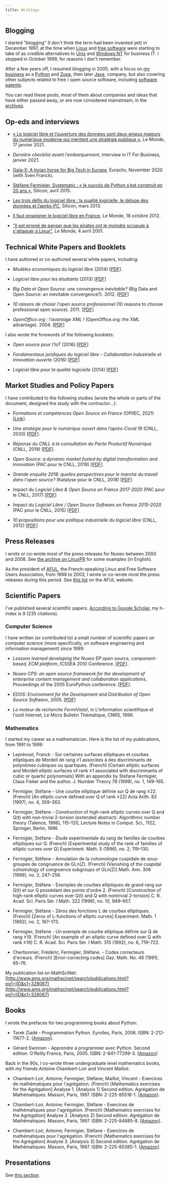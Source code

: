 ```yaml
---
title: Writings
---
```


## Blogging

I started "blogging" (I don't think the term had been invented yet) in December 1997, at the time when [Linux](/blog/tag/Linux/) and [free software](/blog/tag/Open%20Source/) were starting to take of as credible alternatives to [Unix](/blog/tag/Unix/) and [Windows NT](/blog/tag/Microsoft/) for business IT. I stopped in October 1999, for reasons I don't remember.

After a few years off, I resumed blogging in 2005, with a focus on [my business](/blog/tag/Nuxeo/) as a [Python](/blog/tag/Python/) and [Zope](/blog/tag/Zope/), then later [Java](/blog/tag/Java/), company, but also covering other subjects related to free / open source software, including [software patents](/blog/tag/Brevets/).

You can read these posts, most of them about companies and ideas that have either passed away, or are now considered mainstream, in the [archives](/blog/).

## Op-eds and interviews

* [« Le logiciel libre et l’ouverture des données sont deux enjeux majeurs du numérique moderne qui méritent une stratégie publique »](https://www.lemonde.fr/idees/article/2021/01/17/le-logiciel-libre-et-l-ouverture-des-donnees-sont-deux-enjeux-majeurs-du-numerique-moderne-qui-meritent-une-strategie-publique_6066551_3232.html), Le Monde, 17 janvier 2021.

* *Dernière checklist avant l’embarquement*, interview in IT For Business, janvier 2021.

* [Gaia-X: A trojan horse for Big Tech in Europe](https://www.euractiv.com/section/digital/opinion/gaia-x-a-trojan-horse-for-big-tech-in-europe/), Euractiv, November 2020 (with Sven Franck).

* [Stéfane Fermigier, Systematic : « le succès de Python s’est construit en 20 ans »](https://www.silicon.fr/pydata-paris-2015-fermigier-systematic-python-big-data-112942.html), Silicon, avril 2015.

* [Les trois défis du logiciel libre : la qualité logicielle, le déluge des données et l’après-PC](https://www.silicon.fr/les-trois-defis-du-logiciel-libre-la-qualite-logicielle-le-deluge-des-donnees-et-lapres-pc-84394.html), Silicon, mars 2013.

* [Il faut enseigner le logiciel libre en France](https://www.lemonde.fr/sciences/article/2012/10/18/il-faut-enseigner-le-logiciel-libre-en-france_1777703_1650684.html), Le Monde, 18 octobre 2012.

* ["Il est erroné de penser que les pirates ont le moindre scrupule à s'attaquer à Linux"](https://www.lemonde.fr/archives/article/2001/04/04/il-est-errone-de-penser-que-les-pirates-ont-le-moindre-scrupule-a-s-attaquer-a-linux_169650_1819218.html), Le Monde, 4 avril 2001.

## Technical White Papers and Booklets

I have authored or co-authored several white papers, including:

* *Modèles économiques du logiciel libre* (2014) [[PDF](https://cnll.fr/media/LivretBleu_ModelesEconomiques_GT-LogicielLibre_Systematic.pdf)].

* *Logiciel libre pour les étudiants* (2013) [[PDF](https://cnll.fr/media/LivretBleu_Etudiants_GT-LogicielLibre_Systematic.pdf)]

* *Big Data et Open Source: une convergence inévitable?* (Big Data and Open Source: an inevitable convergence?). 2012. [[PDF](/assets/pdf/bigdata-opensource.pdf)]

* *10 raisons de choisir l'open source professionnel* (10 reasons to choose professional open source). 2011. [[PDF](/assets/pdf/10-raisons-open-source-professionnel.pdf)]

* *OpenOffice.org : l'avantage XML !* (OpenOffice.org: the XML advantage). 2004. [[PDF](/assets/pdf/ooo-avantage-xml.pdf)]

I also wrote the forewords of the following booklets:

* *Open source pour l'IoT* (2016) [[PDF](https://cnll.fr/media/LivretBleu_IoT_GT-LogicielLibre_Systematic_2016.pdf)]

* *Fondamentaux juridiques du logiciel libre - Collaboration industrielle et innovation ouverte* (2016) [[PDF](https://cnll.fr/media/LivretBleu_Juridique-2eEdition_GT-LogicielLibre_Systematic_Nov2016_web.pdf)] 

* *Logiciel libre pour la qualité logicielle* (2014) [[PDF](https://cnll.fr/media/LivretBleu_QualiteLogicielle_GT-LogicielLibre_Systematic.pdf)]


## Market Studies and Policy Papers

I have contributed to the following studies (wrote the whole or parts of the document, designed the study with the contractor...):

* *Formations et compétences Open Source en France* (OPIIEC, 2021) [[Link](https://www.opiiec.fr/etudes/133755)].

* *Une stratégie pour le numérique ouvert dans l’après-Covid 19* (CNLL, 2020) [[PDF](https://cnll.fr/media/CNLL-post-covid_mdGUMmx.pdf)].

* *Réponse du CNLL à la consultation du Pacte Productif Numérique* (CNLL, 2019) [[PDF](https://cnll.fr/media/ReponseCNLLconsultation__PacteProductifNumerique2019_Final.pdf)].

* *Open Source: a dynamic market fueled by digital transformation and innovation* (PAC pour le CNLL, 2019) [[PDF](https://cnll.fr/media/2019_CNLL-Syntec-Systematic-Open-Source-Study.pdf)].

* *Grande enquête 2018: quelles perspectives pour le marché du travail dans l'open source?* (Katalyse pour le CNLL, 2018) [[PDF](https://cnll.fr/media/enquete-cnll-2018-marche-travail-open-source.pdf)]

* *Impact du Logiciel Libre &amp; Open Source en France 2017-2020* (PAC pour le CNLL, 2017) [[PDF](https://cnll.fr/media/etude-2017.pdf)]

* *Impact du Logiciel Libre / Open Source Software en France 2015-2020* (PAC pour le CNLL, 2015) [[PDF](https://cnll.fr/media/pac-logiciels-libres-2015.pdf)]

* *10 propositions pour une politique industrielle du logiciel libre* (CNLL, 2012) [[PDF](https://cnll.fr/media/propositions_cnll_fleurpellerin.pdf)]


## Press Releases

I wrote or co-wrote most of the press releases for Nuxeo between 2000 and 2008. See [the archive on LinuxPR](https://www.google.com/search?q=%22stefane+Fermigier%22+site%3Alinuxpr.com&hl=en&num=30) for some examples (in English).

As the president of [AFUL](http://www.aful.org/), the French-speaking Linux and Free Software Users Association, from 1998 to 2003, I wrote or co-wrote most the press releases during this period. See [this list](http://aful.org/communiques/folder_view?b_start:int=90&-C=) on the AFUL website.


## Scientific Papers

I've published several scientific papers. [According to Google Scholar](https://scholar.google.fr/citations?hl=fr&view_op=list_works&gmla=AJsN-F6_7Lag4VdkEd49oQVBPE3rkTLVwe1Fv8iBJ4DHxcj-8xJ2GfOOtpH8BoGyjXKG4sCP9onQy9wYJ4N16Ui1Hza0VQH0tA173fkTo57rKcppqlvr6nw&user=Sf3kshQAAAAJ), my h-index is 9 (235 citations).

### Computer Science

I have written (or contributed to) a small number of scientific papers on computer science (more specifically, on software engineering and information management) since 1999:

* *Lessons learned developing the Nuxeo EP open source, component-based, ECM platform*, ICSSEA 2010 Conference. [[PDF](/assets/pdf/icssea2010.pdf)].

* *Nuxeo CPS: an open source framework for the development of enterprise content management and collaboration applications*, Proceedings of the 2005 EuroPython conference. [[PDF](/assets/pdf/europython2005.pdf)].

* *EDOS: Environment for the Development and Distribution of Open Source Software*, 2005. [[PDF](/assets/pdf/edos-oss05.pdf)]

* *Le moteur de recherche FermiVista!*, in L'information scientifique et l'outil Internet, Le Micro Bulletin Thématique, CNRS, 1999.

### Mathematics

I started my career as a mathematician. Here is the list of my publications, from 1991 to 1999:

* Leprévost, Franck - Sur certaines surfaces elliptiques et courbes elliptiques de Mordell de rang ≥1 associées à des discriminants de polynômes cubiques ou quartiques. (French) [Certain elliptic surfaces and Mordell elliptic surfaces of rank ≥1 associated with discriminants of cubic or quartic polynomials] With an appendix by Stefane Fermigier, Claus Fieker and the author. J. Number Theory 78 (1999), no. 1, 149–165.

* Fermigier, Stéfane - Une courbe elliptique définie sur Q de rang ≥22. (French) [An elliptic curve defined over Q of rank ≥22] Acta Arith. 82 (1997), no. 4, 359–363.

* Fermigier, Stéfane - Construction of high-rank elliptic curves over Q and Q(t) with non-trivial 2-torsion (extended abstract). Algorithmic number theory (Talence, 1996), 115–120, Lecture Notes in Comput. Sci., 1122, Springer, Berlin, 1996

* Fermigier, Stéfane - Étude expérimentale du rang de familles de courbes elliptiques sur Q. (French) [Experimental study of the rank of families of elliptic curves over Q] Experiment. Math. 5 (1996), no. 2, 119–130.

* Fermigier, Stéfane - Annulation de la cohomologie cuspidale de sous-groupes de congruence de GLn(Z). (French) [Vanishing of the cuspidal cohomology of congruence subgroups of GLn(Z)] Math. Ann. 306 (1996), no. 2, 247–256.

* Fermigier, Stéfane - Exemples de courbes elliptiques de grand rang sur Q(t) et sur Q possédant des points d'ordre 2. (French) [Construction of high-rank elliptic curves over Q(t) and Q with nontrivial 2-torsion] C. R. Acad. Sci. Paris Sér. I Math. 322 (1996), no. 10, 949–957.

* Fermigier, Stéfane - Zéros des fonctions L de courbes elliptiques. (French) [Zeros of L-functions of elliptic curves] Experiment. Math. 1 (1992), no. 2, 167–173.

* Fermigier, Stéfane - Un exemple de courbe elliptique définie sur Q de rang ≥19. (French) [An example of an elliptic curve defined over Q with rank ≥19] C. R. Acad. Sci. Paris Sér. I Math. 315 (1992), no. 6, 719–722.

* Cherbonnier, Frédéric; Fermigier, Stéfane. - Codes correcteurs d'erreurs. (French) [Error-correcting codes] Gaz. Math. No. 48 (1991), 65–76.

My publication list on MathSciNet: [http://www.ams.org/mathscinet/search/publications.html?pg1=IID&s1=328067](http://www.ams.org/mathscinet/search/publications.html?pg1=IID&s1=328067)

## Books

I wrote the prefaces for two programming books about Python:

* Tarek Ziadé - Programmation Python. Eyrolles, Paris, 2006. ISBN: 2-212-11677-2.
[[Amazon](http://www.amazon.fr/dp/2212116772/)].

* Gérard Swinnen - Apprendre à programmer avec Python. Second edition. O'Reilly France, Paris, 2005. ISBN: 2-841-77299-3.
[[Amazon](http://www.amazon.fr/dp/2841772993/)]

Back in the 90s, I co-wrote three undergraduate level mathematics books, with my friends Antoine Chambert-Loir and Vincent Maillot:

* Chambert-Loir, Antoine; Fermigier, Stéfane; Maillot, Vincent - Exercices de mathématiques pour l'agrégation. (French) [Mathematics exercises for the Agrégation] Analyse 1. [Analysis 1] Second edition. Agrégation de Mathématiques. Masson, Paris, 1997. ISBN: 2-225-85516-1. [[Amazon](http://www.amazon.fr/dp/2225855161)].

* Chambert-Loir, Antoine; Fermigier, Stéfane - Exercices de mathématiques pour l'agrégation. (French) [Mathematics exercises for the Agrégation] Analyse 2. [Analysis 2] Second edition. Agrégation de Mathématiques. Masson, Paris, 1997. ISBN: 2-225-84885-8. [[Amazon](http://www.amazon.fr/dp/2225848858/)].

* Chambert-Loir, Antoine; Fermigier, Stéfane - Exercices de mathématiques pour l'agrégation. (French) [Mathematics exercises for the Agrégation] Analyse 3. [Analysis 3] Second edition. Agrégation de Mathématiques. Masson, Paris, 1997. ISBN: 2-225-85385-1. [[Amazon](http://www.amazon.fr/dp/2225853851/)].

## Presentations

See [this section](http://www.fermigier.com/presentations/).
